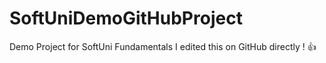 # SoftUniDemoGitHubProject

Demo Project for SoftUni Fundamentals I edited this on GitHub directly ! 👍
